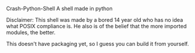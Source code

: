 Crash-Python-Shell
A shell made in python

Disclaimer: This shell was made by a bored 14 year old who has no idea what POSIX compliance is. He also is of the belief that the more imported modules, the better.

This doesn't have packaging yet, so I guess you can build it from yourself.
